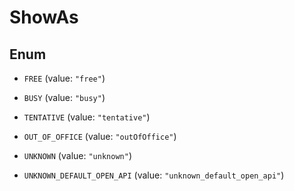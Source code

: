 

# ShowAs

## Enum


* `FREE` (value: `"free"`)

* `BUSY` (value: `"busy"`)

* `TENTATIVE` (value: `"tentative"`)

* `OUT_OF_OFFICE` (value: `"outOfOffice"`)

* `UNKNOWN` (value: `"unknown"`)

* `UNKNOWN_DEFAULT_OPEN_API` (value: `"unknown_default_open_api"`)



